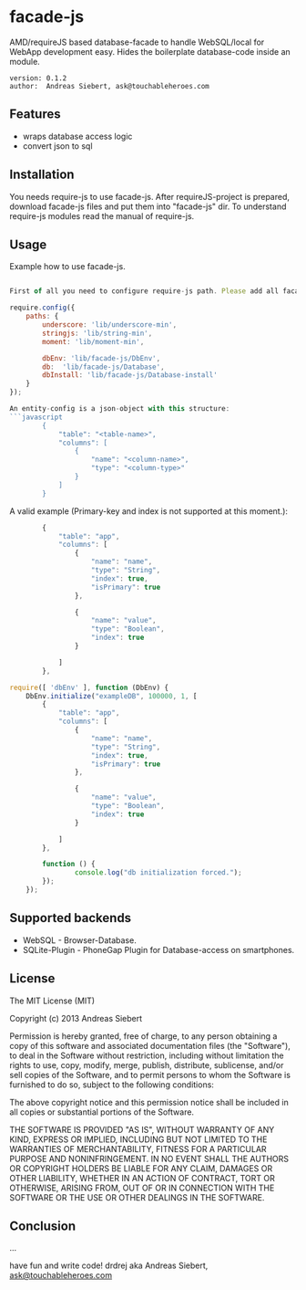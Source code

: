facade-js
=========

AMD/requireJS based database-facade to handle WebSQL/local for WebApp development easy.
Hides the boilerplate database-code inside an module.

    version: 0.1.2
    author:  Andreas Siebert, ask@touchableheroes.com


## Features

* wraps database access logic
* convert json to sql


## Installation

You needs require-js to use facade-js. After requireJS-project is prepared, download facade-js files and put
them into "facade-js" dir. To understand require-js modules read the manual of require-js.

## Usage

Example how to use facade-js.

```javascript

First of all you need to configure require-js path. Please add all facade-js-dependencies, before you start.

require.config({
    paths: {
        underscore: 'lib/underscore-min',
        stringjs: 'lib/string-min',
        moment: 'lib/moment-min',

        dbEnv: 'lib/facade-js/DbEnv',
        db:  'lib/facade-js/Database',
        dbInstall: 'lib/facade-js/Database-install'
    }
});

An entity-config is a json-object with this structure:
```javascript
        {
            "table": "<table-name>",
            "columns": [
                {
                    "name": "<column-name>",
                    "type": "<column-type>"
                }
            ]
        }
```

A valid example (Primary-key and index is not supported at this moment.):

```javascript
        {
            "table": "app",
            "columns": [
                {
                    "name": "name",
                    "type": "String",
                    "index": true,
                    "isPrimary": true
                },

                {
                    "name": "value",
                    "type": "Boolean",
                    "index": true
                }

            ]
        },
```

```javascript
require([ 'dbEnv' ], function (DbEnv) {
    DbEnv.initialize("exampleDB", 100000, 1, [
        {
            "table": "app",
            "columns": [
                {
                    "name": "name",
                    "type": "String",
                    "index": true,
                    "isPrimary": true
                },

                {
                    "name": "value",
                    "type": "Boolean",
                    "index": true
                }

            ]
        },

        function () {
                console.log("db initialization forced.");
        });
    });


```


## Supported backends

- WebSQL - Browser-Database.
- SQLite-Plugin - PhoneGap Plugin for Database-access on smartphones.


## License

The MIT License (MIT)

Copyright (c) 2013 Andreas Siebert

Permission is hereby granted, free of charge, to any person obtaining a copy of
this software and associated documentation files (the "Software"), to deal in
the Software without restriction, including without limitation the rights to
use, copy, modify, merge, publish, distribute, sublicense, and/or sell copies of
the Software, and to permit persons to whom the Software is furnished to do so,
subject to the following conditions:

The above copyright notice and this permission notice shall be included in all
copies or substantial portions of the Software.

THE SOFTWARE IS PROVIDED "AS IS", WITHOUT WARRANTY OF ANY KIND, EXPRESS OR
IMPLIED, INCLUDING BUT NOT LIMITED TO THE WARRANTIES OF MERCHANTABILITY, FITNESS
FOR A PARTICULAR PURPOSE AND NONINFRINGEMENT. IN NO EVENT SHALL THE AUTHORS OR
COPYRIGHT HOLDERS BE LIABLE FOR ANY CLAIM, DAMAGES OR OTHER LIABILITY, WHETHER
IN AN ACTION OF CONTRACT, TORT OR OTHERWISE, ARISING FROM, OUT OF OR IN
CONNECTION WITH THE SOFTWARE OR THE USE OR OTHER DEALINGS IN THE SOFTWARE.

## Conclusion

...


have fun and write code!
drdrej aka Andreas Siebert, ask@touchableheroes.com

